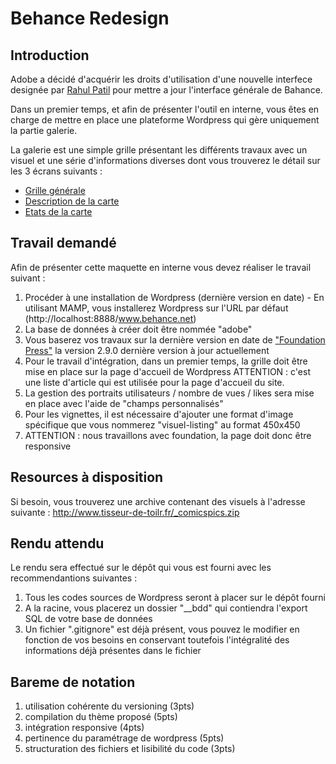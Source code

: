 # Behance Redesign

## Introduction

Adobe a décidé d'acquérir les droits d'utilisation d'une nouvelle interfece designée par [Rahul Patil](https://www.behance.net/Raj8984) pour mettre a jour l'interface générale de Bahance.

Dans un premier temps, et afin de présenter l'outil en interne, vous êtes en charge de mettre en place une plateforme Wordpress qui gère uniquement la partie galerie.

La galerie est une simple grille présentant les différents travaux avec un visuel et une série d'informations diverses dont vous trouverez le détail sur les 3 écrans suivants :

- [Grille générale](https://mir-s3-cdn-cf.behance.net/project_modules/1400/8da00f41483331.57a85021ca157.png)
- [Description de la carte](https://mir-s3-cdn-cf.behance.net/project_modules/1400/9ac9f941483331.57a85021ca58e.png)
- [Etats de la carte](https://mir-s3-cdn-cf.behance.net/project_modules/1400/48a8c641483331.57a85021cabda.png)

## Travail demandé

Afin de présenter cette maquette en interne vous devez réaliser le travail suivant :

1. Procéder à une installation de Wordpress (dernière version en date) - En utilisant MAMP, vous installerez Wordpress sur l'URL par défaut (http://localhost:8888/www.behance.net)
2. La base de données à créer doit être nommée "adobe"
3. Vous baserez vos travaux sur la dernière version en date de ["Foundation Press"](https://github.com/olefredrik/FoundationPress) la version 2.9.0 dernière version à jour actuellement
4. Pour le travail d'intégration, dans un premier temps, la grille doit être mise en place sur la page d'accueil de Wordpress
ATTENTION : c'est une liste d'article qui est utilisée pour la page d'accueil du site.
5. La gestion des portraits utilisateurs / nombre de vues / likes sera mise en place avec l'aide de "champs personnalisés"
6. Pour les vignettes, il est nécessaire d'ajouter une format d'image spécifique que vous nommerez "visuel-listing" au format 450x450
7. ATTENTION : nous travaillons avec foundation, la page doit donc être responsive

## Resources à disposition

Si besoin, vous trouverez une archive contenant des visuels à l'adresse suivante :
<http://www.tisseur-de-toilr.fr/_comicspics.zip>

## Rendu attendu

Le rendu sera effectué sur le dépôt qui vous est fourni avec les recommendantions suivantes :
1. Tous les codes sources de Wordpress seront à placer sur le dépôt fourni
2. A la racine, vous placerez un dossier "__bdd" qui contiendra l'export SQL de votre base de données
3. Un fichier ".gitignore" est déjà présent, vous pouvez le modifier en fonction de vos besoins en conservant toutefois l'intégralité des informations déjà présentes dans le fichier

## Bareme de notation

1. utilisation cohérente du versioning (3pts)
2. compilation du thème proposé (5pts)
3. intégration responsive (4pts)
4. pertinence du paramétrage de wordpress (5pts)
5. structuration des fichiers et lisibilité du code (3pts)
